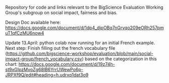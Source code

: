 Repository for code and links relevant to the BigScience Evaluation Working
Group's subgroup on social impact, fairness and bias.

Design Doc available here: https://docs.google.com/document/d/1dp4_djpOBq7nGrvqo209eORh257pmuT1qfCzMU6now4

Update 13.April: python colab now running for an initial French example.
Next step: Finish filling out the french vocabulary file (https://github.com/bigscience-workshop/evaluation/blob/main/social-impact-group/french_vocabulary.csv) based on the categorization in this chart: https://docs.google.com/document/d/19z74h-st9xGIpzMvoZg68lB6YrrUWewPo6p-JRPXf9Q/edit#heading=h.udrxp1dat3o9
